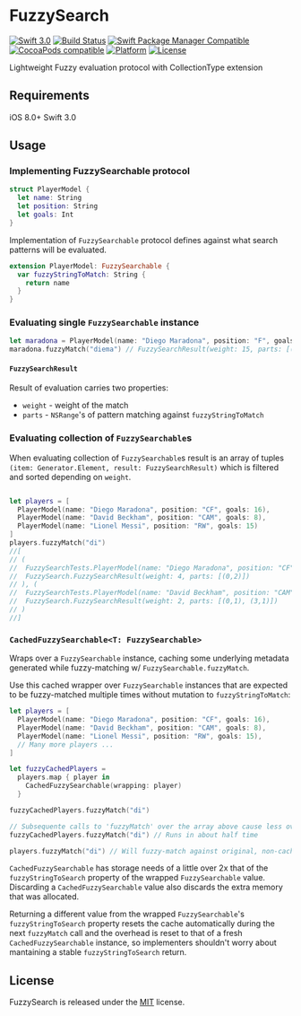 # FuzzySearch

[![Swift 3.0](https://img.shields.io/badge/Swift-3.0-orange.svg?style=flat)](https://swift.org/)
[![Build Status](https://travis-ci.org/viktorasl/FuzzySearch.svg)](https://travis-ci.org/viktorasl/FuzzySearch)
[![Swift Package Manager Compatible](https://img.shields.io/badge/Swift%20Package%20Manager-compatible-4BC51D.svg?style=flat)](https://github.com/apple/swift-package-manager)
[![CocoaPods compatible](https://img.shields.io/cocoapods/v/FuzzySearchi.svg)](https://cocoapods.org/pods/FuzzySearchi)
[![Platform](https://img.shields.io/cocoapods/p/FuzzySearchi.svg?style=flat)](https://cocoapods.org/pods/FuzzySearchi)
[![License](https://img.shields.io/cocoapods/l/FuzzySearchi.svg?style=flat)](https://raw.githubusercontent.com/viktorasl/FuzzySearch/master/LICENSE)

Lightweight Fuzzy evaluation protocol with CollectionType extension

## Requirements

iOS 8.0+
Swift 3.0

## Usage

### Implementing FuzzySearchable protocol

```swift
struct PlayerModel {
  let name: String
  let position: String
  let goals: Int
}
```

Implementation of `FuzzySearchable` protocol defines against what search patterns will be evaluated.
```swift
extension PlayerModel: FuzzySearchable {
  var fuzzyStringToMatch: String {
    return name
  }
}
```

### Evaluating single `FuzzySearchable` instance

```swift
let maradona = PlayerModel(name: "Diego Maradona", position: "F", goals: 16)
maradona.fuzzyMatch("diema") // FuzzySearchResult(weight: 15, parts: [(0,3), (6,2)])
```

#### `FuzzySearchResult`

Result of evaluation carries two properties:
- `weight` - weight of the match
- `parts` - `NSRange`'s of pattern matching against `fuzzyStringToMatch`

### Evaluating collection of `FuzzySearchable`s

When evaluating collection of `FuzzySearchable`s result is an array of tuples `(item: Generator.Element, result: FuzzySearchResult)` which is filtered and sorted depending on `weight`.

```swift

let players = [
  PlayerModel(name: "Diego Maradona", position: "CF", goals: 16),
  PlayerModel(name: "David Beckham", position: "CAM", goals: 8),
  PlayerModel(name: "Lionel Messi", position: "RW", goals: 15)
]
players.fuzzyMatch("di")
//[
// (
//  FuzzySearchTests.PlayerModel(name: "Diego Maradona", position: "CF", goals: 16),
//  FuzzySearch.FuzzySearchResult(weight: 4, parts: [(0,2)])
// ), (
//  FuzzySearchTests.PlayerModel(name: "David Beckham", position: "CAM", goals: 8),
//  FuzzySearch.FuzzySearchResult(weight: 2, parts: [(0,1), (3,1)])
// )
//]
```

### `CachedFuzzySearchable<T: FuzzySearchable>`

Wraps over a `FuzzySearchable` instance, caching some underlying metadata generated while fuzzy-matching w/ `FuzzySearchable.fuzzyMatch`.

Use this cached wrapper over `FuzzySearchable` instances that are expected to be fuzzy-matched multiple times without mutation to `fuzzyStringToMatch`:

```swift
let players = [
  PlayerModel(name: "Diego Maradona", position: "CF", goals: 16),
  PlayerModel(name: "David Beckham", position: "CAM", goals: 8),
  PlayerModel(name: "Lionel Messi", position: "RW", goals: 15),
  // Many more players ...
]

let fuzzyCachedPlayers =
  players.map { player in 
    CachedFuzzySearchable(wrapping: player) 
  }

fuzzyCachedPlayers.fuzzyMatch("di")

// Subsequente calls to 'fuzzyMatch' over the array above cause less overhead when re-matching
fuzzyCachedPlayers.fuzzyMatch("di") // Runs in about half time

players.fuzzyMatch("di") // Will fuzzy-match against original, non-cached PlayerModel values.
```

`CachedFuzzySearchable` has storage needs of a little over 2x that of the `fuzzyStringToSearch` property of the wrapped `FuzzySearchable` value. Discarding a `CachedFuzzySearchable` value also discards the extra memory that was allocated.

Returning a different value from the wrapped `FuzzySearchable`'s `fuzzyStringToSearch` property resets the cache automatically during the next `fuzzyMatch` call and the overhead is reset to that of a fresh `CachedFuzzySearchable` instance, so implementers shouldn't worry about mantaining a stable `fuzzyStringToSearch` return.

## License

FuzzySearch is released under the [MIT](LICENSE) license.
